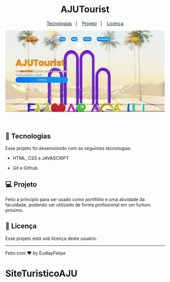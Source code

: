 <h1 align="center">AJUTourist</h1>



<p align="center">
  <a href="#-tecnologias">Tecnologias</a>&nbsp;&nbsp;&nbsp;|&nbsp;&nbsp;&nbsp;
  <a href="#-projeto">Projeto</a>&nbsp;&nbsp;&nbsp;|&nbsp;&nbsp;&nbsp;
  <a href="#memo-licença">Licença</a>
</p>

<p align="center">
  <img alt="License" src="./assets/Poster/Home.PNG">
</p>

<br>

## 🚀 Tecnologias

Esse projeto foi desenvolvido com as seguintes tecnologias:

- HTML, CSS e JAVASCRIPT

- Git e Github


## 💻 Projeto

Feito a principio para ser usado como portifólio e uma atividade da faculdade, podendo ser utilizado de forma profissional em um furturo próximo.


## :memo: Licença

Esse projeto está sob licença deste usuário.

---

Feito com ♥ by EudlayFelipe
# SiteTuristicoAJU
